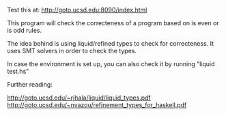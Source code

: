 Test this at: http://goto.ucsd.edu:8090/index.html

This program will check the correcteness of a program based on is even or is odd rules.

The idea behind is using liquid/refined types to check for correcteness. It uses SMT solvers in order to check the types.

In case the environment is set up, you can also check it by running "liquid test.hs"

Further reading:

http://goto.ucsd.edu/~rjhala/liquid/liquid_types.pdf
http://goto.ucsd.edu/~nvazou/refinement_types_for_haskell.pdf
